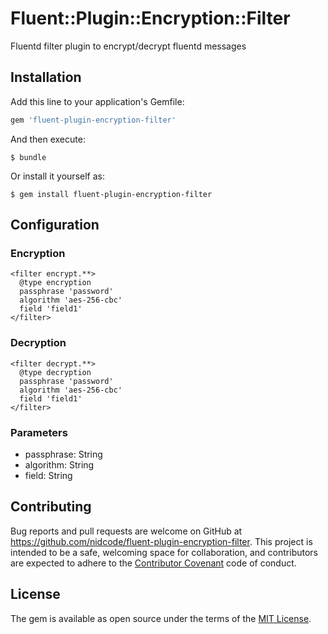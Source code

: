 # Fluent::Plugin::Encryption::Filter

Fluentd filter plugin to encrypt/decrypt fluentd messages

## Installation

Add this line to your application's Gemfile:

```ruby
gem 'fluent-plugin-encryption-filter'
```

And then execute:

    $ bundle

Or install it yourself as:

    $ gem install fluent-plugin-encryption-filter

## Configuration
### Encryption
```
<filter encrypt.**>
  @type encryption
  passphrase 'password'
  algorithm 'aes-256-cbc'
  field 'field1'
</filter>
```

### Decryption
```
<filter decrypt.**>
  @type decryption
  passphrase 'password'
  algorithm 'aes-256-cbc'
  field 'field1'
</filter>
```

### Parameters
* passphrase: String
* algorithm: String
* field: String

## Contributing

Bug reports and pull requests are welcome on GitHub at https://github.com/nidcode/fluent-plugin-encryption-filter. This project is intended to be a safe, welcoming space for collaboration, and contributors are expected to adhere to the [Contributor Covenant](contributor-covenant.org) code of conduct.


## License

The gem is available as open source under the terms of the [MIT License](http://opensource.org/licenses/MIT).

